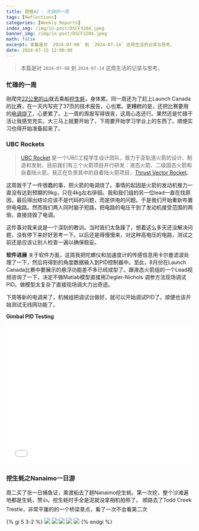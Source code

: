 ```yaml
---
title: 周报#2 - 忙碌的一周
tags: [Reflections]
categories: [Weekly Reports]
index_img: /img/in-post/DSCF3204.jpeg
banner_img: /img/in-post/DSCF3204.jpeg
math: false
excerpt: 本篇是对 `2024-07-08` 到 `2024-07-14` 这周生活的记录与思考。
date: 2024-07-15 12:00:00
---
```

>本篇是对 `2024-07-08` 到 `2024-07-14` 这周生活的记录与思考。

### 忙碌的一周
刚爬完[22公里的山](https://shengw3n.github.io/2024/07/08/Weekly_Report_1/#Garibaldi-Lake)就去乘船[挖生蚝](https://shengw3n.github.io/2024/07/15/Weekly_Report_2/#挖生蚝之Nanaimo一日游)，身体累。同一周还为了赶上Launch Canada的比赛，在一天内写完了37页的技术报告，心也累。更糟糕的是，还把比赛要用的[电调烧了](https://shengw3n.github.io/2024/07/15/Weekly_Report_2/#UBC-Rockets)，心更累了。上一周的周报写得很丧，这周心态还行。果然还是忙碌干活让我感觉充实。大三马上就要开始了，下周要开始学习学业上的东西了。顺便实习也得开始准备起来了。

### UBC Rockets

> [UBC Rocket](https://www.ubcrocket.com/) 是一个UBC工程学生设计团队，致力于亚轨道火箭的设计、制造和发射。目前我们有三个火箭项目并行研发：液态火箭、二级固态火箭和自着陆火箭。我正在负责其中的自着陆火箭项目，[Thrust Vector Rocket](https://github.com/UBC-Rocket/Thrust-Vectoring)。

这周我干了一件很蠢的事，把火箭的电调烧了。事情的起因是火箭的发动机推力一直没有达到预期的9kg，只在4kg左右徘徊。我和我们组的另一位lead一直在找原因，最后得出结论应该不是代码的问题，而是供电的问题。于是我们开始重新布置供电电路。然而我们两人同时脑子短路，把电路的电压干到了发动机接受范围的两倍，直接烧毁了电调。

这件事对我来说是一个深刻的教训。当时我们太急躁了，想着这么多天还没解决问题，没有停下来好好思考一下。以后还是得慢慢来，对这种高电压的电路，测试之前还是应该让别人检查一遍以确保稳妥。

**软件进展**
关于软件方面，这周我把陀螺仪和加速度计的传感信息用卡尔曼滤波处理了一下，然后将得到的角度数据输入到PID控制器中。至此，8月份在Launch Canada比赛中要展示的悬浮功能差不多已经成型了。跟液态火箭组的一个Lead视频咨询了一下，决定不做Matlab模型直接用Ziegler-Nichols 调参方法现场调试PID。做模型太复杂了直接现场调大力出奇迹。

下周等新的电调来了，机械组把调试台做好，就可以开始调试PID了。顺便也该开始测试无线网功能了。

**Gimbal PID Testing**
<div style="position: relative; width: 100%; height: 0; padding-bottom: 75%;"><iframe 
src="/vid/IMG_6815.MOV" alt="Gimbal PID Testing" scrolling="no" border="0" 
frameborder="no" framespacing="0" allowfullscreen="true" style="position: absolute; width: 100%; 
height: 100%; left: 0; top: 0;"> </iframe></div>

### 挖生蚝之Nanaimo一日游
周二买了张一日捕鱼证，乘渡船去了趟Nanaimo挖生蚝。第一次挖，整个沙滩遍地都是生蚝，赞👍。挖生蚝时手全是泥就没拿相机拍照了。 顺路去了Todd Creek Trestle，非常平庸的的一个桥梁景点，看了一次不会看第二次

{% gi 5 3-2 %}
  ![](/img/in-post/DSCF3429.jpeg)
  ![](/img/in-post/DSCF3204.jpeg)
  ![](/img/in-post/DSCF3304.jpeg)
  ![](/img/in-post/DSCF3425.jpeg)
  ![](/img/in-post/DSCF3115.jpeg)
{% endgi %}

